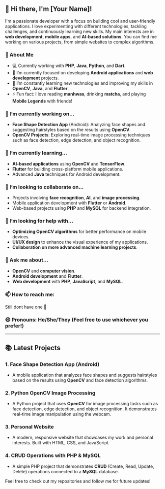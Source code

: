 ## 👋 Hi there, I'm [Your Name]!

I'm a passionate developer with a focus on building cool and user-friendly applications. I love experimenting with different technologies, tackling challenges, and continuously learning new skills. My main interests are in **web development**, **mobile apps**, and **AI-based solutions**. You can find me working on various projects, from simple websites to complex algorithms.

### 🚀 About Me

- 💻 Currently working with **PHP**, **Java**, **Python**, and **Dart**.
- 🔧 I’m currently focused on developing **Android applications** and **web development** projects.
- 🌱 I’m constantly learning new technologies and improving my skills in **OpenCV**, **Java**, and **Flutter**.
- ⚡ Fun fact: I love reading **manhwas**, drinking **matcha**, and playing **Mobile Legends** with friends!

### 🔭 I’m currently working on...
- **Face Shape Detection App** (Android): Analyzing face shapes and suggesting hairstyles based on the results using **OpenCV**.
- **OpenCV Projects**: Exploring real-time image processing techniques such as face detection, edge detection, and object recognition.

### 🌱 I’m currently learning...
- **AI-based applications** using **OpenCV** and **TensorFlow**.
- **Flutter** for building cross-platform mobile applications.
- Advanced **Java** techniques for Android development.

### 👯 I’m looking to collaborate on...
- Projects involving **face recognition**, **AI**, and **image processing**.
- Mobile application development with **Flutter** or **Android**.
- Web-based projects using **PHP** and **MySQL** for backend integration.

### 🤔 I’m looking for help with...
- **Optimizing OpenCV algorithms** for better performance on mobile devices.
- **UI/UX design** to enhance the visual experience of my applications.
- **Collaboration on more advanced machine learning projects**.

### 💬 Ask me about...
- **OpenCV** and **computer vision**.
- **Android development** and **Flutter**.
- **Web development** with **PHP**, **JavaScript**, and **MySQL**.

### 📫 How to reach me:
Still dont have one 🤔
### 😄 Pronouns: He/She/They (Feel free to use whichever you prefer!)

---

## 📚 Latest Projects

### 1. **Face Shape Detection App (Android)**
   - A mobile application that analyzes face shapes and suggests hairstyles based on the results using **OpenCV** and face detection algorithms.

### 2. **Python OpenCV Image Processing**
   - A Python project that uses **OpenCV** for image processing tasks such as face detection, edge detection, and object recognition. It demonstrates real-time image manipulation using the webcam.

### 3. **Personal Website**  
   - A modern, responsive website that showcases my work and personal interests. Built with HTML, CSS, and JavaScript.

### 4. **CRUD Operations with PHP & MySQL**
   - A simple PHP project that demonstrates **CRUD** (Create, Read, Update, Delete) operations connected to a **MySQL** database.

Feel free to check out my repositories and follow me for future updates!
